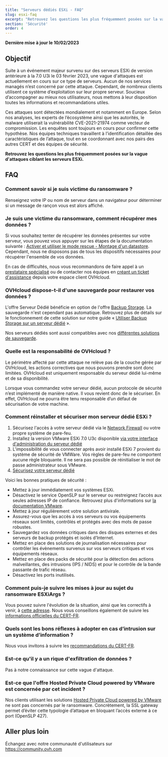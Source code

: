 ```yaml
---
title: "Serveurs dédiés ESXi - FAQ"
slug: esxi-faq
excerpt: "Retrouvez les questions les plus fréquemment posées sur la vague d'attaques ciblant les serveurs ESXi"
section: 'Sécurité'
order: 4
---
```


**Dernière mise à jour le 10/02/2023**

## Objectif

Suite à un événement majeur survenu sur des serveurs ESXi de version antérieure à la 7.0 U3i le 03 février 2023, une vague d'attaques est actuellement en cours sur ce type de serveurs.
Aucun de nos services managés n’est concerné par cette attaque. Cependant, de nombreux clients utilisent ce système d’exploitation sur leur propre serveur.
Soucieux d’accompagner au mieux nos utilisateurs, nous mettons à leur disposition toutes les informations et recommandations utiles.

Ces attaques sont détectées mondialement et notamment en Europe. Selon nos analyses, les experts de l’écosystème ainsi que les autorités, le malware utiliserait la vulnérabilité CVE-2021-21974 comme vecteur de compromission.
Les enquêtes sont toujours en cours pour confirmer cette hypothèse. Nos équipes techniques travaillent à l’identification détaillée des caractéristiques de l’attaque, tout en se coordonnant avec nos pairs des autres CERT et des équipes de sécurité.

**Retrouvez les questions les plus fréquemment posées sur la vague d'attaques ciblant les serveurs ESXi.**

## FAQ

### Comment savoir si je suis victime du ransomware ?

Renseignez votre IP ou nom de serveur dans un navigateur pour déterminer si un message de rançon vous est alors affiché.

### Je suis une victime du ransomware, comment récupérer mes données ?

Si vous souhaitez tenter de récupérer les données présentes sur votre serveur, vous pouvez vous appuyer sur les étapes de la documentation suivante : [Activer et utiliser le mode rescue - Montage d'un datastore](https://docs.ovh.com/fr/dedicated/ovh-rescue/#montage-dun-datastore).
Cependant, nous ne disposons pas de tous les dispositifs nécessaires pour récupérer l'ensemble de vos données.

En cas de difficultés, nous vous recommandons de faire appel à un [prestataire spécialisé](https://partner.ovhcloud.com/fr/) ou de contacter nos équipes en [créant un ticket d'assistance](https://www.ovh.com/manager/dedicated/#/support/tickets/new) depuis votre espace client OVHcloud.

### OVHcloud dispose-t-il d'une sauvegarde pour restaurer vos données ?

L'offre Serveur Dédié bénéficie en option de l'offre [Backup Storage](https://www.ovhcloud.com/fr/bare-metal/backup-storage/). La sauvegarde n'est cependant pas automatique. Retrouvez plus de détails sur le fonctionnement de cette solution sur notre guide « [Utiliser Backup Storage sur un serveur dédié](https://docs.ovh.com/fr/dedicated/services-backup-storage/) ».

Nos serveurs dédiés sont aussi compatibles avec nos [différentes solutions de sauvegarde](https://www.ovhcloud.com/fr/storage-solutions/).

### Quelle est la responsabilité de OVHcloud ?

Le périmètre affecté par cette attaque ne relève pas de la couche gérée par OVHcloud, les actions correctives que nous pouvons prendre sont donc limitées. OVHcloud est uniquement responsable du serveur dédié lui-même et de sa disponibilité.

Lorsque vous commandez votre serveur dédié, aucun protocole de sécurité n’est implémenté de manière native. Il vous revient donc de le sécuriser. En effet, OVHcloud ne pourra être tenu responsable d’un défaut de sécurisation de votre machine.

### Comment réinstaller et sécuriser mon serveur dédié ESXi ?

1. Sécurisez l'accès à votre serveur dédié via le [Network Firewall](https://docs.ovh.com/fr/dedicated/firewall-network/) ou votre propre système de pare-feu.
2. Installez la version VMware ESXi 7.0 U3c disponible [via votre interface d'administration du serveur dédié](https://docs.ovh.com/fr/dedicated/premiers-pas-serveur-dedie/#installation-ou-reinstallation-de-votre-serveur-dedie)
3. L'impossibilité de vous connecter après avoir installé ESXi 7 provient du système de sécurité de VMWare. Vos règles de pare-feu ne comportent aucune règle bloquante. Il ne sera pas possible de réinitialiser le mot de passe administrateur sous VMware.
4. [Sécurisez votre serveur dédié](https://docs.ovh.com/fr/dedicated/securiser-un-serveur-dedie/)

Voici les bonnes pratiques de sécurité :

- Mettez à jour immédiatement vos systèmes ESXi.
- Désactivez le service OpenSLP sur le serveur ou restreignez l’accès aux seules adresses IP de confiance. Retrouvez plus d'informations sur [la documentation VMware](https://kb.vmware.com/s/article/76372).
- Mettez à jour régulièrement votre solution antivirale.
- Assurez-vous que les accès à vos serveurs ou vos équipements réseaux sont limités, contrôlés et protégés avec des mots de passe robustes.
- Sauvegardez vos données critiques dans des disques externes et des serveurs de backup protégés et isolés d’Internet.
- Mettez en place des solutions de journalisation nécessaires pour contrôler les évènements survenus sur vos serveurs critiques et vos équipements réseaux.
- Mettez en place des packs de sécurité pour la détection des actions malveillantes, des intrusions (IPS / NIDS) et pour le contrôle de la bande passante de trafic réseau.
- Désactivez les ports inutilisés.

### Comment puis-je suivre les mises à jour au sujet du ransomware ESXiArgs ?

Vous pouvez suivre l'évolution de la situation, ainsi que les correctifs à venir, à [cette adresse](https://blog.ovhcloud.com/ransomware-ciblant-vmware-esxi/).
Nous vous conseillons également de suivre les [informations officielles du CERT-FR](https://www.cert.ssi.gouv.fr/alerte/CERTFR-2023-ALE-015/).

### Quels sont les bons réflexes à adopter en cas d’intrusion sur un système d’information ?

Nous vous invitons à suivre les [recommandations du CERT-FR](https://www.cert.ssi.gouv.fr/les-bons-reflexes-en-cas-dintrusion-sur-un-systeme-dinformation/).

### Est-ce qu'il y a un rique d'exfiltration de données ?

Pas à notre connaissance sur cette vague d'attaque.

### Est-ce que l'offre Hosted Private Cloud powered by VMware est concernée par cet incident ?

Nos clients utilisant les solutions [Hosted Private Cloud powered by VMware](https://www.ovhcloud.com/fr/hosted-private-cloud/) ne sont pas concernés par le ransomware. Concrètement, la SSL gateway permet d’éviter cette typologie d’attaque en bloquant l’accès externe à ce port (OpenSLP 427).

## Aller plus loin

Échangez avec notre communauté d'utilisateurs sur <https://community.ovh.com>
